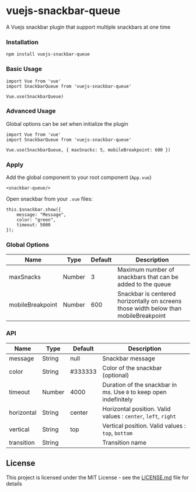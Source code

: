 # vuejs-snackbar-queue

A Vuejs snackbar plugin that support multiple snackbars at one time

### Installation
```
npm install vuejs-snackbar-queue
```

### Basic Usage
```
import Vue from 'vue'
import SnackbarQueue from 'vuejs-snackbar-queue' 

Vue.use(SnackbarQueue)
```

### Advanced Usage
Global options can be set when initialize the plugin
```
import Vue from 'vue'
import SnackbarQueue from 'vuejs-snackbar-queue' 

Vue.use(SnackbarQueue, { maxSnacks: 5, mobileBreakpoint: 600 })
```

### Apply
Add the global component to your root component (`App.vue`)
```
<snackbar-queue/>
```
Open snackbar from your `.vue` files:
```
this.$snackbar.show({
    message: "Message",
    color: "green",
    timeout: 5000
});
```

### Global Options
| Name      | Type        | Default | Description |
| ----------- | ----------- | ------- | ----------- |
| maxSnacks   | Number       | 3 | Maximum number of snackbars that can be added to the queue |
| mobileBreakpoint   | Number        | 600 | Snackbar is centered horizontally on screens those width below than mobileBreakpoint | 

### API
| Name      | Type        | Default | Description |
| ----------- | ----------- | ------- | ----------- |
| message   | String       | null | Snackbar message |
| color   | String        | #333333 | Color of the snackbar (optional) | 
| timeout   | Number        | 4000 | Duration of the snackbar in ms. Use `0` to keep open indefinitely | 
| horizontal   | String        | center | Horizontal position. Valid values : `center`, `left`, `right`| 
| vertical   | String        | top | Vertical position. Valid values : `top`, `bottom` | 
| transition   | String        |  | Transition name | 

## License
This project is licensed under the MIT License - see the [LICENSE.md](https://github.com/shehanrangana/vuejs-snackbar-queue/blob/master/LICENSE) file for details